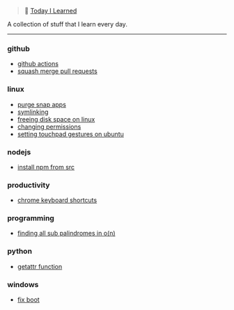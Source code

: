 
> 📝 [Today I Learned](https://rishabh.xyz/til/)


A collection of stuff that I learn every day.

---

### github

- [github actions](github/github-actions.md)
- [squash merge pull requests](github/squash-merge-pull-requests.md)

### linux

- [purge snap apps](linux/purge-snap-apps.md)
- [symlinking](linux/symlinking.md)
- [freeing disk space on linux](linux/freeing-disk-space-on-linux.md)
- [changing permissions](linux/changing-permissions.md)
- [setting touchpad gestures on ubuntu](linux/setting-touchpad-gestures-on-ubuntu.md)

### nodejs

- [install npm from src](nodejs/install-npm-from-src.md)

### productivity

- [chrome keyboard shortcuts](productivity/chrome-keyboard-shortcuts.md)

### programming

- [finding all sub palindromes in o(n)](programming/Finding-all-sub-palindromes-in-O(N).md)

### python

- [getattr function](python/getattr-function.md)

### windows

- [fix boot](windows/fix-boot.md)

